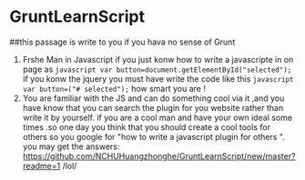 # GruntLearnScript
##this passage is write to you if you hava no sense of Grunt
1. Frshe Man in Javascript
if you just konw how to write a javascripte in on page as ``` javascript var button=document.getElementById("selected"); ```
if you konw the jquery you must have write the code like this ``` javascript var button=("# selected"); ``` how smart you are !
2. You are familiar with the JS and can do something cool via it ,and you have know that you can search the plugin for you website rather than
write it by yourself. if you are a cool man and have your own ideal some times .so one day you think that you should create a cool tools for others
so you google for "how to write a javascript plugin for others ". you may get the answers:
https://github.com/NCHUHuangzhonghe/GruntLearnScript/new/master?readme=1  /lol/
